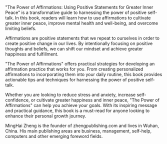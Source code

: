 
"The Power of Affirmations: Using Positive Statements for Greater Inner Peace" is a transformative guide to harnessing the power of positive self-talk. In this book, readers will learn how to use affirmations to cultivate greater inner peace, improve mental health and well-being, and overcome limiting beliefs.

Affirmations are positive statements that we repeat to ourselves in order to create positive change in our lives. By intentionally focusing on positive thoughts and beliefs, we can shift our mindset and achieve greater happiness and fulfillment.

"The Power of Affirmations" offers practical strategies for developing an affirmation practice that works for you. From creating personalized affirmations to incorporating them into your daily routine, this book provides actionable tips and techniques for harnessing the power of positive self-talk.

Whether you are looking to reduce stress and anxiety, increase self-confidence, or cultivate greater happiness and inner peace, "The Power of Affirmations" can help you achieve your goals. With its inspiring message and practical guidance, this book is a must-read for anyone looking to enhance their personal growth journey.

MingHai Zheng is the founder of zhengpublishing.com and lives in Wuhan, China. His main publishing areas are business, management, self-help, computers and other emerging foreword fields.
